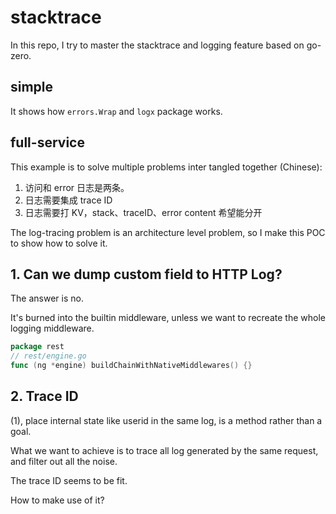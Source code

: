 # stacktrace

In this repo, I try to master the stacktrace and logging feature based on go-zero.

## simple

It shows how `errors.Wrap` and `logx` package works.

## full-service

This example is to solve multiple problems inter tangled together (Chinese):

1. 访问和 error 日志是两条。
2. 日志需要集成 trace ID
3. 日志需要打 KV，stack、traceID、error content 希望能分开

The log-tracing problem is an architecture level problem,
so I make this POC to show how to solve it.

## 1. Can we dump custom field to HTTP Log?

The answer is no.

It's burned into the builtin middleware, unless we want to recreate the whole logging middleware.

```go
package rest
// rest/engine.go
func (ng *engine) buildChainWithNativeMiddlewares() {}
```

## 2. Trace ID

(1), place internal state like userid in the same log, is a method rather than a goal.

What we want to achieve is to trace all log generated by the same request, and filter out all the noise.

The trace ID seems to be fit.

How to make use of it?
